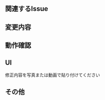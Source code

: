 ## 関連するIssue
<!-- 関連するIssue番号を記載してください (例: - #123) -->
<!-- - #1 -->

## 変更内容
<!-- このPRで行った変更内容を簡潔に説明してください -->

## 動作確認
<!-- 変更内容が正しく動作することを確認した方法を記載してください -->
<!-- (例)
- [ ] `npm run build` が成功すること
- [ ] `npm run dev` で起動した開発環境で、〇〇画面の表示が崩れていないこと
-->

## UI
修正内容を写真または動画で貼り付けてください

## その他
<!-- その他、レビュワーに伝えたいことなどがあれば記載してください -->
